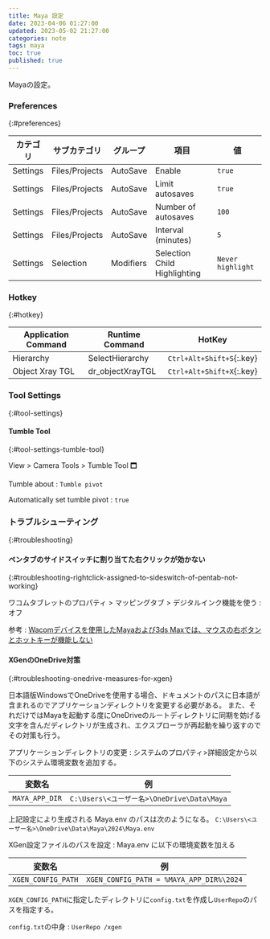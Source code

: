 ```yaml
---
title: Maya 設定
date: 2023-04-06 01:27:00
updated: 2023-05-02 21:27:00
categories: note
tags: maya
toc: true
published: true
---
```

Mayaの設定。

### Preferences
{:#preferences}

| カテゴリ | サブカテゴリ   | グループ  | 項目                         | 値                |
| -------- | -------------- | --------- | ---------------------------- | ----------------- |
| Settings | Files/Projects | AutoSave  | Enable                       | `true`            |
| Settings | Files/Projects | AutoSave  | Limit autosaves              | `true`            |
| Settings | Files/Projects | AutoSave  | Number of autosaves          | `100`             |
| Settings | Files/Projects | AutoSave  | Interval (minutes)           | `5`               |
| Settings | Selection      | Modifiers | Selection Child Highlighting | `Never highlight` |

### Hotkey
{:#hotkey}

| Application Command | Runtime Command  | HotKey                    |
| ------------------- | ---------------- | ------------------------- |
| Hierarchy           | SelectHierarchy  | `Ctrl+Alt+Shift+S`{:.key} |
| Object Xray TGL     | dr_objectXrayTGL | `Ctrl+Alt+Shift+X`{:.key} |

### Tool Settings
{:#tool-settings}

#### Tumble Tool
{:#tool-settings-tumble-tool}

View > Camera Tools > Tumble Tool 🗖

Tumble about
: `Tumble pivot`

Automatically set tumble pivot
: `true`

### トラブルシューティング
{:#troubleshooting}

#### ペンタブのサイドスイッチに割り当てた右クリックが効かない
{:#troubleshooting-rightclick-assigned-to-sideswitch-of-pentab-not-working}

ワコムタブレットのプロパティ > マッピングタブ > デジタルインク機能を使う
: オフ

参考
: [Wacomデバイスを使用したMayaおよび3ds Maxでは、マウスの右ボタンとホットキーが機能しない](https://www.autodesk.co.jp/support/technical/article/caas/sfdcarticles/sfdcarticles/JPN/In-Maya-2020-and-2022-the-right-mouse-button-on-a-Ciniq-tablet-is-not-working.html)

#### XGenのOneDrive対策
{:#troubleshooting-onedrive-measures-for-xgen}

日本語版WindowsでOneDriveを使用する場合、ドキュメントのパスに日本語が含まれるのでアプリケーションディレクトリを変更する必要がある。
また、それだけではMayaを起動する度にOneDriveのルートディレクトリに同期を妨げる文字を含んだディレクトリが生成され、エクスプローラが再起動を繰り返すのでその対策も行う。

アプリケーションディレクトリの変更
: システムのプロパティ>詳細設定から以下のシステム環境変数を追加する。

  | 変数名         | 例                                         |
  | -------------- | ------------------------------------------ |
  | `MAYA_APP_DIR` | `C:\Users\<ユーザー名>\OneDrive\Data\Maya` |

  上記設定により生成される Maya.env のパスは次のようになる。
  `C:\Users\<ユーザー名>\OneDrive\Data\Maya\2024\Maya.env`

XGen設定ファイルのパスを設定
: Maya.env に以下の環境変数を加える

  | 変数名             | 例                                       |
  | ------------------ | ---------------------------------------- |
  | `XGEN_CONFIG_PATH` | `XGEN_CONFIG_PATH = %MAYA_APP_DIR%\2024` |

  `XGEN_CONFIG_PATH`に指定したディレクトリに`config.txt`を作成し`UserRepo`のパスを指定する。

  `config.txt`の中身
  : ```
    UserRepo /xgen
    ```

